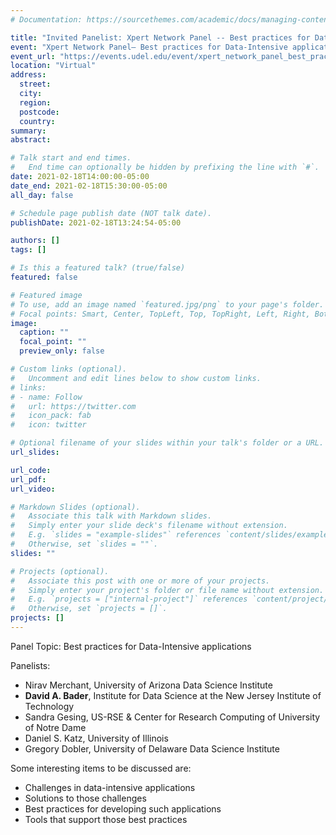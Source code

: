 ```yaml
---
# Documentation: https://sourcethemes.com/academic/docs/managing-content/

title: "Invited Panelist: Xpert Network Panel -- Best practices for Data-Intensive Applications, University of Delaware"
event: "Xpert Network Panel– Best practices for Data-Intensive applications"
event_url: "https://events.udel.edu/event/xpert_network_panel_best_practices_for_data-intensive_applications"
location: "Virtual"
address:
  street:
  city:
  region:
  postcode:
  country:
summary:
abstract:

# Talk start and end times.
#   End time can optionally be hidden by prefixing the line with `#`.
date: 2021-02-18T14:00:00-05:00
date_end: 2021-02-18T15:30:00-05:00
all_day: false

# Schedule page publish date (NOT talk date).
publishDate: 2021-02-18T13:24:54-05:00

authors: []
tags: []

# Is this a featured talk? (true/false)
featured: false

# Featured image
# To use, add an image named `featured.jpg/png` to your page's folder. 
# Focal points: Smart, Center, TopLeft, Top, TopRight, Left, Right, BottomLeft, Bottom, BottomRight.
image:
  caption: ""
  focal_point: ""
  preview_only: false

# Custom links (optional).
#   Uncomment and edit lines below to show custom links.
# links:
# - name: Follow
#   url: https://twitter.com
#   icon_pack: fab
#   icon: twitter

# Optional filename of your slides within your talk's folder or a URL.
url_slides:

url_code:
url_pdf:
url_video:

# Markdown Slides (optional).
#   Associate this talk with Markdown slides.
#   Simply enter your slide deck's filename without extension.
#   E.g. `slides = "example-slides"` references `content/slides/example-slides.md`.
#   Otherwise, set `slides = ""`.
slides: ""

# Projects (optional).
#   Associate this post with one or more of your projects.
#   Simply enter your project's folder or file name without extension.
#   E.g. `projects = ["internal-project"]` references `content/project/deep-learning/index.md`.
#   Otherwise, set `projects = []`.
projects: []
---
```


Panel Topic: Best practices for Data-Intensive applications

Panelists: 

* Nirav Merchant, University of Arizona Data Science Institute
* **David A. Bader**, Institute for Data Science at the New Jersey Institute of Technology
* Sandra Gesing, US-RSE & Center for Research Computing of University of Notre Dame
* Daniel S. Katz, University of Illinois
* Gregory Dobler, University of Delaware Data Science Institute

Some interesting items to be discussed are:

* Challenges in data-intensive applications
* Solutions to those challenges
* Best practices for developing such applications
* Tools that support those best practices

